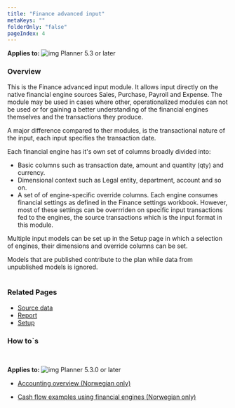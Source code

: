 ```yaml
---
title: "Finance advanced input"
metaKeys: ""
folderOnly: "false"
pageIndex: 4
---
```


**Applies to:** ![img](https://profitbasedocs.blob.core.windows.net/icons/yes-icon.png) Planner 5.3 or later

### Overview
This is the Finance advanced input module. It allows input directly on the native financial engine sources Sales, Purchase, Payroll and Expense. The module may be used in cases where other, operationalized modules can not be used or for gaining a better understanding of the financial engines themselves and the transactions they produce.<br/>

A major difference compared to ther modules, is the transactional nature of the input, each input specifies the transaction date.<br/>

Each financial engine has it's own set of columns broadly divided into:

- Basic columns such as transaction date, amount and quantity (qty) and currency.<br/>
- Dimensional context such as Legal entity, department, account and so on.<br/>
- A set of of engine-specific override columns. Each engine consumes financial settings as defined in the Finance settings workbook. However, most of these settings can be overrriden on specific input transactions fed to the engines, the source transactions which is the input format in this module.<br/>

Multiple input models can be set up in the Setup page in which a selection of engines, their dimensions and override columns can be set.<br/>

Models that are published contribute to the plan while data from unpublished models is ignored.<br/>
<br/>

### Related Pages
-  [Source data](finance-native/input-data.md)<br/>
-  [Report](finance-native/report.md)<br/>
-  [Setup](finance-native/setup.md)<br/>

### How to`s

<br/>

**Applies to:** ![img](https://profitbasedocs.blob.core.windows.net/icons/yes-icon.png) Planner 5.3.0 or later

-  [Accounting overview (Norwegian only)](https://profitbasedocs.blob.core.windows.net/enduserhelp/files/V5.3/Profitbase%20-%20Grunnleggende%20om%20bokf%C3%B8ring.pdf)<br/>

-  [Cash flow examples using financial engines (Norwegian only)](https://profitbasedocs.blob.core.windows.net/enduserhelp/files/V5.3/Profitbase%20-%20Kontantstr%C3%B8m%20med%20Planner.pdf)<br/>

<br/>


